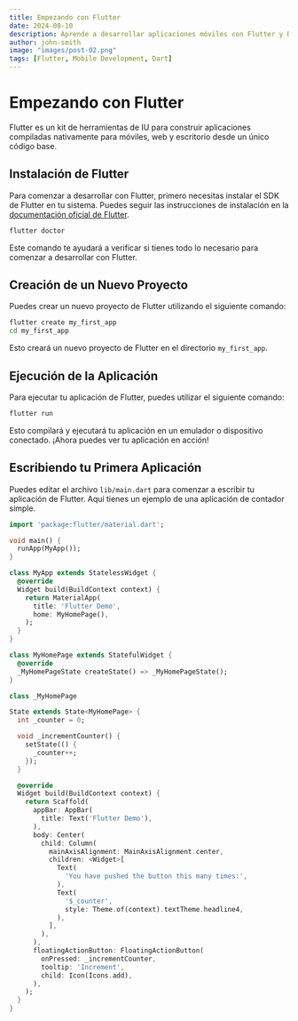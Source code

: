 ```yaml
---
title: Empezando con Flutter
date: 2024-08-10
description: Aprende a desarrollar aplicaciones móviles con Flutter y Dart.
author: john-smith
image: "images/post-02.png"
tags: [Flutter, Mobile Development, Dart]
---
```


# Empezando con Flutter

Flutter es un kit de herramientas de IU para construir aplicaciones compiladas
nativamente para móviles, web y escritorio desde un único código base.

## Instalación de Flutter

Para comenzar a desarrollar con Flutter, primero necesitas instalar el SDK de
Flutter en tu sistema. Puedes seguir las instrucciones de instalación en la
[documentación oficial de Flutter](https://flutter.dev/docs/get-started/install).

```bash
flutter doctor
```

Este comando te ayudará a verificar si tienes todo lo necesario para comenzar a
desarrollar con Flutter.

## Creación de un Nuevo Proyecto

Puedes crear un nuevo proyecto de Flutter utilizando el siguiente comando:

```bash
flutter create my_first_app
cd my_first_app
```

Esto creará un nuevo proyecto de Flutter en el directorio `my_first_app`.

## Ejecución de la Aplicación

Para ejecutar tu aplicación de Flutter, puedes utilizar el siguiente comando:

```bash
flutter run
```

Esto compilará y ejecutará tu aplicación en un emulador o dispositivo conectado.
¡Ahora puedes ver tu aplicación en acción!

## Escribiendo tu Primera Aplicación

Puedes editar el archivo `lib/main.dart` para comenzar a escribir tu aplicación
de Flutter. Aquí tienes un ejemplo de una aplicación de contador simple.

```dart
import 'package:flutter/material.dart';

void main() {
  runApp(MyApp());
}

class MyApp extends StatelessWidget {
  @override
  Widget build(BuildContext context) {
    return MaterialApp(
      title: 'Flutter Demo',
      home: MyHomePage(),
    );
  }
}

class MyHomePage extends StatefulWidget {
  @override
  _MyHomePageState createState() => _MyHomePageState();
}

class _MyHomePage

State extends State<MyHomePage> {
  int _counter = 0;

  void _incrementCounter() {
    setState(() {
      _counter++;
    });
  }

  @override
  Widget build(BuildContext context) {
    return Scaffold(
      appBar: AppBar(
        title: Text('Flutter Demo'),
      ),
      body: Center(
        child: Column(
          mainAxisAlignment: MainAxisAlignment.center,
          children: <Widget>[
            Text(
              'You have pushed the button this many times:',
            ),
            Text(
              '$_counter',
              style: Theme.of(context).textTheme.headline4,
            ),
          ],
        ),
      ),
      floatingActionButton: FloatingActionButton(
        onPressed: _incrementCounter,
        tooltip: 'Increment',
        child: Icon(Icons.add),
      ),
    );
  }
}
```
